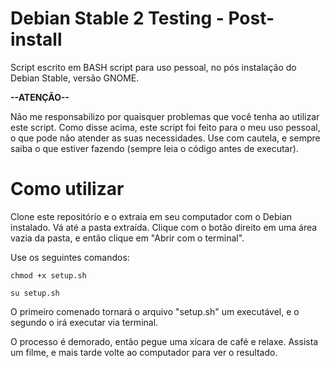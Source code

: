 # Debian Stable 2 Testing - Post-install

Script escrito em BASH script para uso pessoal, no pós instalação do Debian Stable, versão GNOME.

<B>--ATENÇÃO--</B>

Não me responsabilizo por quaisquer problemas que você tenha ao utilizar este script. Como disse acima, este script foi feito para o meu uso pessoal, o que pode não atender as suas necessidades. Use com cautela, e sempre saiba o que estiver fazendo (sempre leia o código antes de executar).

# Como utilizar

Clone este repositório e o extraia em seu computador com o Debian instalado. Vá até a pasta extraída.
Clique com o botão direito em uma área vazia da pasta, e então clique em "Abrir com o terminal".

Use os seguintes comandos:

```
chmod +x setup.sh
```

```
su setup.sh
```

O primeiro comenado tornará o arquivo "setup.sh" um executável, e o segundo o irá executar via terminal.

O processo é demorado, então pegue uma xícara de café e relaxe. Assista um filme, e mais tarde volte ao computador para ver o resultado.
